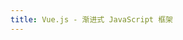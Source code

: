 ```yaml
---
title: Vue.js - 渐进式 JavaScript 框架
---
```


<script setup>
import Home from '.vitepress/components/home.vue'
</script>
<Home/>
